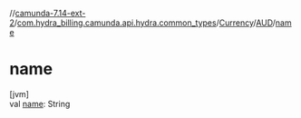 //[camunda-7.14-ext-2](../../../../index.md)/[com.hydra_billing.camunda.api.hydra.common_types](../../index.md)/[Currency](../index.md)/[AUD](index.md)/[name](name.md)

# name

[jvm]\
val [name](name.md): String
